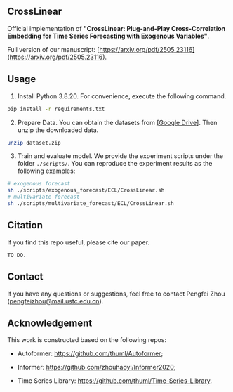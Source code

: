 ## CrossLinear

Official implementation of **"CrossLinear: Plug-and-Play Cross-Correlation Embedding for Time Series Forecasting with Exogenous Variables"**.

Full version of our manuscript: [https://arxiv.org/pdf/2505.23116](https://arxiv.org/pdf/2505.23116).


## Usage

1. Install Python 3.8.20. For convenience, execute the following command.

``` bash
pip install -r requirements.txt
```

2. Prepare Data. You can obtain the datasets from [[Google Drive]](https://drive.google.com/file/d/1flS9spmBLukmZCQcGBrNrzQ9QJW35iaX/view?usp=drive_link). Then unzip the downloaded data.

``` bash
unzip dataset.zip
```

3. Train and evaluate model. We provide the experiment scripts under the folder `./scripts/`. You can reproduce the experiment results as the following examples:

``` bash
# exogenous forecast
sh ./scripts/exogenous_forecast/ECL/CrossLinear.sh
# multivariate forecast
sh ./scripts/multivariate_forecast/ECL/CrossLinear.sh
```


## Citation

If you find this repo useful, please cite our paper.

```
TO DO.
```


## Contact

If you have any questions or suggestions, feel free to contact Pengfei Zhou (pengfeizhou@mail.ustc.edu.cn).


## Acknowledgement

This work is constructed based on the following repos:

- Autoformer: https://github.com/thuml/Autoformer;

- Informer: https://github.com/zhouhaoyi/Informer2020;

- Time Series Library: https://github.com/thuml/Time-Series-Library.